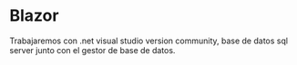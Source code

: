 # Blazor

Trabajaremos con .net visual studio version community, base de datos sql server junto con el gestor de base de datos.
